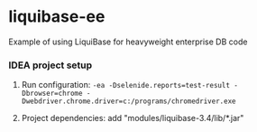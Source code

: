liquibase-ee
============

Example of using LiquiBase for heavyweight enterprise DB code


### IDEA project setup
1. Run configuration:
`-ea -Dselenide.reports=test-result -Dbrowser=chrome -Dwebdriver.chrome.driver=c:/programs/chromedriver.exe`

2. Project dependencies: add "modules/liquibase-3.4/lib/*.jar"
